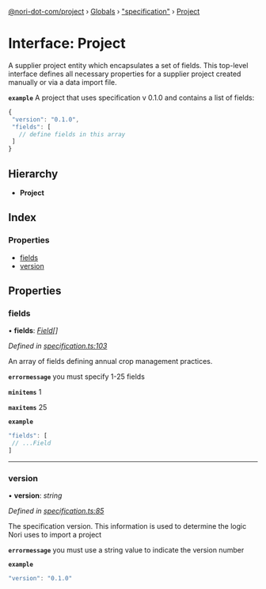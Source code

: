 [@nori-dot-com/project](../README.md) › [Globals](../globals.md) › ["specification"](../modules/_specification_.md) › [Project](_specification_.project.md)

# Interface: Project

A supplier project entity which encapsulates a set of fields. This top-level interface defines all necessary properties for a supplier project created manually or via a data import file.

**`example`** <caption>A project that uses specification v 0.1.0 and contains a list of fields:</caption>
```js
{
 "version": "0.1.0",
 "fields": [
   // define fields in this array
 ]
}
```

## Hierarchy

* **Project**

## Index

### Properties

* [fields](_specification_.project.md#fields)
* [version](_specification_.project.md#version)

## Properties

###  fields

• **fields**: *[Field](_specification_.field.md)[]*

*Defined in [specification.ts:103](https://github.com/nori-dot-eco/nori-dot-com/blob/078c656/packages/project/src/specification.ts#L103)*

An array of fields defining annual crop management practices.

**`errormessage`** you must specify 1-25 fields

**`minitems`** 1

**`maxitems`** 25

**`example`** 

```js
"fields": [
 // ...Field
]
```

___

###  version

• **version**: *string*

*Defined in [specification.ts:85](https://github.com/nori-dot-eco/nori-dot-com/blob/078c656/packages/project/src/specification.ts#L85)*

The specification version. This information is used to determine the logic Nori uses to import a project

**`errormessage`** you must use a string value to indicate the version number

**`example`** 

```js
"version": "0.1.0"
```
